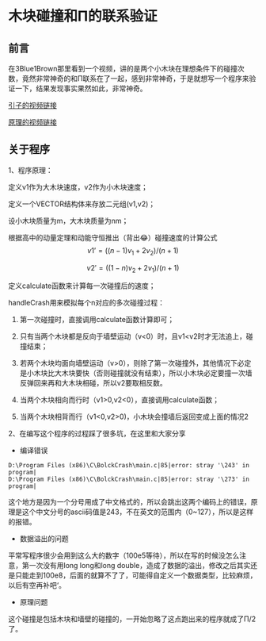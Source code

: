 # 木块碰撞和Π的联系验证

## 前言

在3Blue1Brown那里看到一个视频，讲的是两个小木块在理想条件下的碰撞次数，竟然非常神奇的和Π联系在了一起，感到非常神奇，于是就想写一个程序来验证一下，结果发现事实果然如此，非常神奇。

[引子的视频链接](https://www.bilibili.com/video/BV1nt411p7F9?from=search&seid=12330797742506741228)

[原理的视频链接](https://www.bilibili.com/video/BV1bt41147H5?from=search&seid=12330797742506741228)



## 关于程序

1、程序原理：

定义v1作为大木块速度，v2作为小木块速度；	

定义一个VECTOR结构体来存放二元组(v1,v2)；

设小木块质量为m，大木块质量为nm；

根据高中的动量定理和动能守恒推出（背出😂）碰撞速度的计算公式
$$
v1’ = ((n-1)v_1+2v_2)/(n+1)
$$

$$
v2'=((1-n)v_2+2v_1)/(n+1)
$$

定义calculate函数来计算每一次碰撞后的速度；

handleCrash用来模拟每个n对应的多次碰撞过程：

1. 第一次碰撞时，直接调用calculate函数计算即可；

2. 只有当两个木块都是反向于墙壁运动（v<0）时，且v1<v2时才无法追上，碰撞结束；

3. 若两个木块均面向墙壁运动（v>0），则除了第一次碰撞外，其他情况下必定是小木块比大木块要快（否则碰撞就没有结束），所以小木块必定要撞一次墙反弹回来再和大木块相碰，所以v2要取相反数。

4. 当两个木块相向而行时（v1>0,v2<0），直接调用calculate函数；

5. 当两个木块相背而行（v1<0,v2>0)，小木块会撞墙后返回变成上面的情况2

2、在编写这个程序的过程踩了很多坑，在这里和大家分享

- 编译错误

```
D:\Program Files (x86)\C\BolckCrash\main.c|85|error: stray '\243' in program|
D:\Program Files (x86)\C\BolckCrash\main.c|85|error: stray '\273' in program|
```

这个地方是因为一个分号用成了中文格式的，所以会跳出这两个编码上的错误，原理是这个中文分号的ascii码值是243，不在英文的范围内（0~127），所以是这样的报错。

- 数据溢出的问题

平常写程序很少会用到这么大的数字（100e5等待），所以在写的时候没怎么注意，第一次没有用long long和long double，造成了数据的溢出，修改之后其实还是只能走到100e8，后面的就算不了了，可能得自定义一个数据类型，比较麻烦，以后有空再补吧‘。

- 原理问题

​	这个碰撞是包括木块和墙壁的碰撞的，一开始忽略了这点跑出来的程序就成了Π/2了。